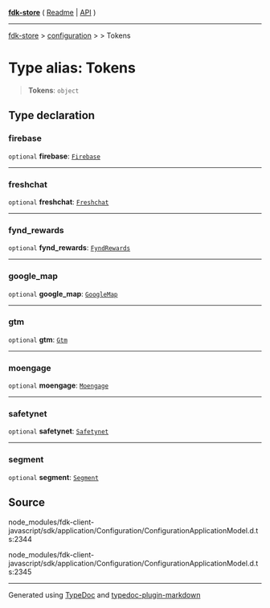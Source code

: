 [**fdk-store**](../../../README.md) ( [Readme](../../../README.md) \| [API](../../../API.md) )

---

[fdk-store](../../../API.md) > [configuration](../../README.md) > [<internal>](../README.md) > Tokens

# Type alias: Tokens

> **Tokens**: `object`

## Type declaration

### firebase

`optional` **firebase**: [`Firebase`](type-alias.Firebase.md)

---

### freshchat

`optional` **freshchat**: [`Freshchat`](type-alias.Freshchat.md)

---

### fynd_rewards

`optional` **fynd_rewards**: [`FyndRewards`](type-alias.FyndRewards.md)

---

### google_map

`optional` **google_map**: [`GoogleMap`](type-alias.GoogleMap.md)

---

### gtm

`optional` **gtm**: [`Gtm`](type-alias.Gtm.md)

---

### moengage

`optional` **moengage**: [`Moengage`](type-alias.Moengage.md)

---

### safetynet

`optional` **safetynet**: [`Safetynet`](type-alias.Safetynet.md)

---

### segment

`optional` **segment**: [`Segment`](type-alias.Segment.md)

## Source

node_modules/fdk-client-javascript/sdk/application/Configuration/ConfigurationApplicationModel.d.ts:2344

node_modules/fdk-client-javascript/sdk/application/Configuration/ConfigurationApplicationModel.d.ts:2345

---

Generated using [TypeDoc](https://typedoc.org/) and [typedoc-plugin-markdown](https://www.npmjs.com/package/typedoc-plugin-markdown)
